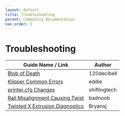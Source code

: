 ```yaml
---
layout: default
title: Troubleshooting
parent: Community Documentation
nav_order: 2
---
```


# Troubleshooting

| Guide Name / Link                                                               | Author       |
| ------------------------------------------------------------------------------- | ------------ |
| [Blob of Death](./120decibell/blob_of_death.md)                                 | 120decibell  |
| [Klipper Common Errors](./eddie/klipper_common_errors.md)                       | eddie        |
| [printer.cfg Changes](./shiftingtech/printer.cfg_changes.md)                    | shiftingtech |
| [Rail Misalignment Causing Twist](./badnoob/rail_misalignment_causing_twist.md) | badnoob      |
| [Twisted X Extrusion Diagnostics](./bryansj/twisted_x_extrusion_diagnostics.md) | Bryansj      |
